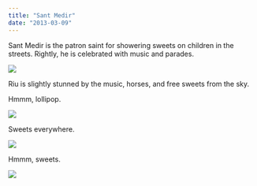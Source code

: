 ```yaml
---
title: "Sant Medir"
date: "2013-03-09"
---
```


Sant Medir is the patron saint for showering sweets on children in the streets. Rightly, he is celebrated with music and parades.

![](images/tumblr_inline_mj8oo5kzOv1qz4rgp.jpg)

Riu is slightly stunned by the music, horses, and free sweets from the sky.

Hmmm, lollipop.

![](images/tumblr_inline_mj8oyxV0OD1qz4rgp.jpg)

Sweets everywhere.

![](images/tumblr_inline_mj8p3hudh51qz4rgp.jpg)

Hmmm, sweets.

![](images/tumblr_inline_mj8p6hu7oI1qz4rgp.jpg)
